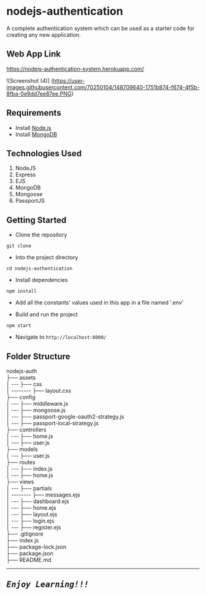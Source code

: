 # nodejs-authentication

A complete authentication system which can be used as a starter code for creating any new application.

## Web App Link

https://nodejs-authentication-system.herokuapp.com/

![Screenshot (4)] (https://user-images.githubusercontent.com/70250104/148709640-1751b874-f674-4f5b-8fba-0e9dd7ee87ee.PNG)

## Requirements

- Install [Node.js](https://nodejs.org/en/)
- Install [MongoDB](https://docs.mongodb.com/manual/installation/)

## Technologies Used
1.  NodeJS
2.  Express
3.  EJS
4.  MongoDB
5.  Mongoose
6.  PassportJS

## Getting Started

- Clone the repository
```
git clone 
```

- Into the project directory
```
cd nodejs-authentication
```

- Install dependencies
```
npm install
```

- Add all the constants' values used in this app in a file named '.env'

- Build and run the project
```
npm start
```

- Navigate to `http://localhost:8000/`

## Folder Structure

nodejs-auth <br>
├── assets <br>
│ --- ├── css <br>
│ -------- ├── layout.css <br>
├── config <br>
│ --- ├── middleware.js <br>
│ --- ├── mongoose.js <br>
│ --- ├── passport-google-oauth2-strategy.js <br>
│ --- ├── passport-local-strategy.js <br>
├── controllers <br>
│ --- ├── home.js <br>
│ --- ├── user.js <br>
├── models <br>
│ --- ├── user.js <br>
├── routes <br>
│ --- ├── index.js <br>
│ --- ├── home.js <br>
├── views <br>
│ --- ├── partials <br>
│ -------- ├── messages.ejs <br>
│ --- ├── dashboard.ejs <br>
│ --- ├── home.ejs <br>
│ --- ├── layout.ejs <br>
│ --- ├── login.ejs <br>
│ --- ├── register.ejs <br>
├── .gitignore <br>
├── index.js <br>
├── package-lock.json <br>
├── package.json <br>
├── README.md <br>

---
<samp>***Enjoy Learning!!!***</samp>
---
